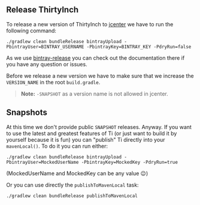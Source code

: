 ## Release ThirtyInch

To release a new version of ThirtyInch to [jcenter](https://jcenter.bintray.com) we have to run the following command:
```
./gradlew clean bundleRelease bintrayUpload -PbintrayUser=BINTRAY_USERNAME -PbintrayKey=BINTRAY_KEY -PdryRun=false
```
As we use [bintray-release](https://github.com/novoda/bintray-release) you can check out the documentation there if you have any question or issues.

Before we release a new version we have to make sure that we increase the `VERSION_NAME` in the root `build.gradle`.

> **Note:** `-SNAPSHOT` as a version name is not allowed in jcenter.

## Snapshots
At this time we don't provide public `SNAPSHOT` releases.
Anyway. If you want to use the latest and greatest features of Ti (or just want to build it by yourself because it is fun) you can "publish" Ti directly into your `mavenLocal()`. To do it you can run either:
```
./gradlew clean bundleRelease bintrayUpload -PbintrayUser=MockedUserName -PbintrayKey=MockedKey -PdryRun=true
```
(MockedUserName and MockedKey can be any value 😉)

Or you can use directly the `publishToMavenLocal` task:
```
./gradlew clean bundleRelease publishToMavenLocal
```
